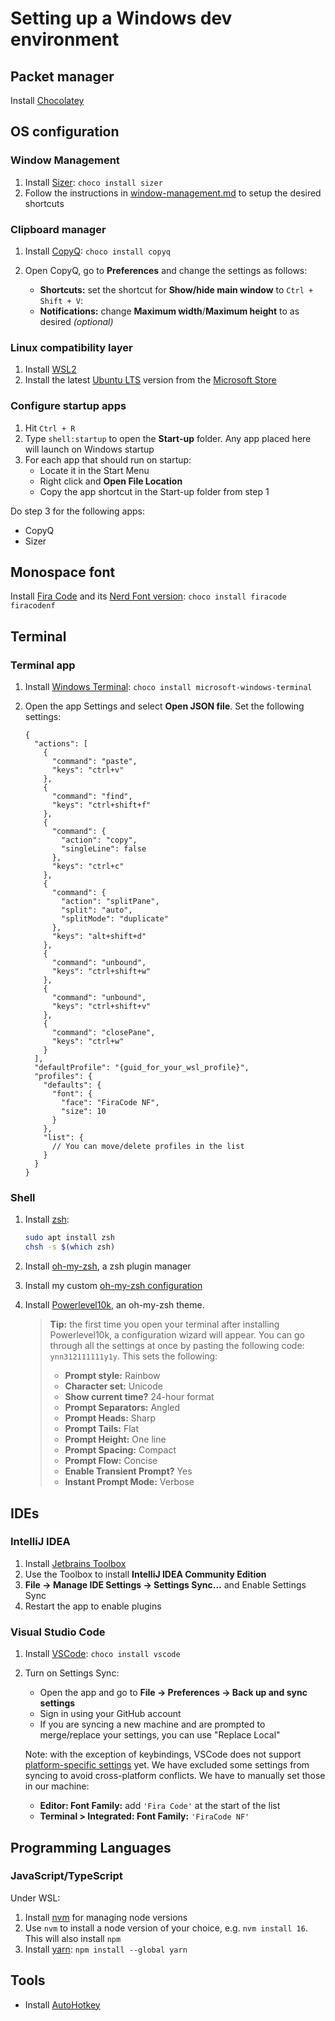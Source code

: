 # Setting up a Windows dev environment

## Packet manager

Install [Chocolatey](https://docs.chocolatey.org/en-us/choco/setup#installing-chocolatey)

## OS configuration

### Window Management

1. Install [Sizer](http://www.brianapps.net/sizer/): `choco install sizer`
2. Follow the instructions in [window-management.md](/shortcuts/window-management.md) to setup the desired shortcuts

### Clipboard manager

1. Install [CopyQ](https://copyq.readthedocs.io/en/latest/): `choco install copyq`
2. Open CopyQ, go to **Preferences** and change the settings as follows:

   - **Shortcuts:** set the shortcut for **Show/hide main window** to `Ctrl + Shift + V`:
   - **Notifications:** change **Maximum width**/**Maximum height** to as desired _(optional)_

### Linux compatibility layer

1. Install [WSL2](https://docs.microsoft.com/en-us/windows/wsl/install)
2. Install the latest [Ubuntu LTS](https://wiki.ubuntu.com/Releases) version from the [Microsoft Store](https://www.microsoft.com/en-au/p/ubuntu-20044-lts/9mttcl66cpxj#activetab=pivot:overviewtab)

### Configure startup apps

1. Hit `Ctrl + R`
2. Type `shell:startup` to open the **Start-up** folder. Any app placed here will launch on Windows startup
3. For each app that should run on startup:
   - Locate it in the Start Menu
   - Right click and **Open File Location**
   - Copy the app shortcut in the Start-up folder from step 1

Do step 3 for the following apps:

- CopyQ
- Sizer

## Monospace font

Install [Fira Code](https://github.com/tonsky/FiraCode) and its [Nerd Font version](https://github.com/ryanoasis/nerd-fonts/tree/master/patched-fonts/FiraCode): `choco install firacode firacodenf`

## Terminal

### Terminal app

1. Install [Windows Terminal](https://docs.microsoft.com/en-us/windows/terminal/): `choco install microsoft-windows-terminal`
2. Open the app Settings and select **Open JSON file**. Set the following settings:

   ```jsonc
   {
     "actions": [
       {
         "command": "paste",
         "keys": "ctrl+v"
       },
       {
         "command": "find",
         "keys": "ctrl+shift+f"
       },
       {
         "command": {
           "action": "copy",
           "singleLine": false
         },
         "keys": "ctrl+c"
       },
       {
         "command": {
           "action": "splitPane",
           "split": "auto",
           "splitMode": "duplicate"
         },
         "keys": "alt+shift+d"
       },
       {
         "command": "unbound",
         "keys": "ctrl+shift+w"
       },
       {
         "command": "unbound",
         "keys": "ctrl+shift+v"
       },
       {
         "command": "closePane",
         "keys": "ctrl+w"
       }
     ],
     "defaultProfile": "{guid_for_your_wsl_profile}",
     "profiles": {
       "defaults": {
         "font": {
           "face": "FiraCode NF",
           "size": 10
         }
       },
       "list": {
         // You can move/delete profiles in the list
       }
     }
   }
   ```

### Shell

1. Install [zsh](https://www.zsh.org/):

   ```bash
   sudo apt install zsh
   chsh -s $(which zsh)
   ```

2. Install [oh-my-zsh](https://github.com/ohmyzsh/ohmyzsh#basic-installation), a zsh plugin manager
3. Install my custom [oh-my-zsh configuration](https://github.com/kael89/ohmyzsh-config#setup)
4. Install [Powerlevel10k](https://github.com/romkatv/powerlevel10k#oh-my-zsh), an oh-my-zsh theme.

   > **Tip:** the first time you open your terminal after installing Powerlevel10k, a configuration wizard will appear. You can go through all the settings at once by pasting the following code: `ynn312111111y1y`. This sets the following:
   >
   > - **Prompt style:** Rainbow
   > - **Character set:** Unicode
   > - **Show current time?** 24-hour format
   > - **Prompt Separators:** Angled
   > - **Prompt Heads:** Sharp
   > - **Prompt Tails:** Flat
   > - **Prompt Height:** One line
   > - **Prompt Spacing:** Compact
   > - **Prompt Flow:** Concise
   > - **Enable Transient Prompt?** Yes
   > - **Instant Prompt Mode:** Verbose

## IDEs

### IntelliJ IDEA

1. Install [Jetbrains Toolbox](https://www.jetbrains.com/help/idea/installation-guide.html#233c6a64)
2. Use the Toolbox to install **IntelliJ IDEA Community Edition**
3. **File -> Manage IDE Settings -> Settings Sync...** and Enable Settings Sync
4. Restart the app to enable plugins

### Visual Studio Code

1. Install [VSCode](https://code.visualstudio.com/): `choco install vscode`
2. Turn on Settings Sync:

   - Open the app and go to **File -> Preferences -> Back up and sync settings**
   - Sign in using your GitHub account
   - If you are syncing a new machine and are prompted to merge/replace your settings, you can use "Replace Local"

   Note: with the exception of keybindings, VSCode does not support [platform-specific settings](https://github.com/microsoft/vscode/issues/5595) yet. We have excluded some settings from syncing to avoid cross-platform conflicts. We have to manually set those in our machine:

   - **Editor: Font Family:** add `'Fira Code'` at the start of the list
   - **Terminal > Integrated: Font Family:** `'FiraCode NF'`

## Programming Languages

### JavaScript/TypeScript

Under WSL:

1. Install [nvm](https://github.com/nvm-sh/nvm#installing-and-updating) for managing node versions
2. Use `nvm` to install a node version of your choice, e.g. `nvm install 16`. This will also install `npm`
3. Install [yarn](https://classic.yarnpkg.com/lang/en/docs/install/#mac-stable): `npm install --global yarn`

## Tools

- Install [AutoHotkey](https://www.autohotkey.com/)
